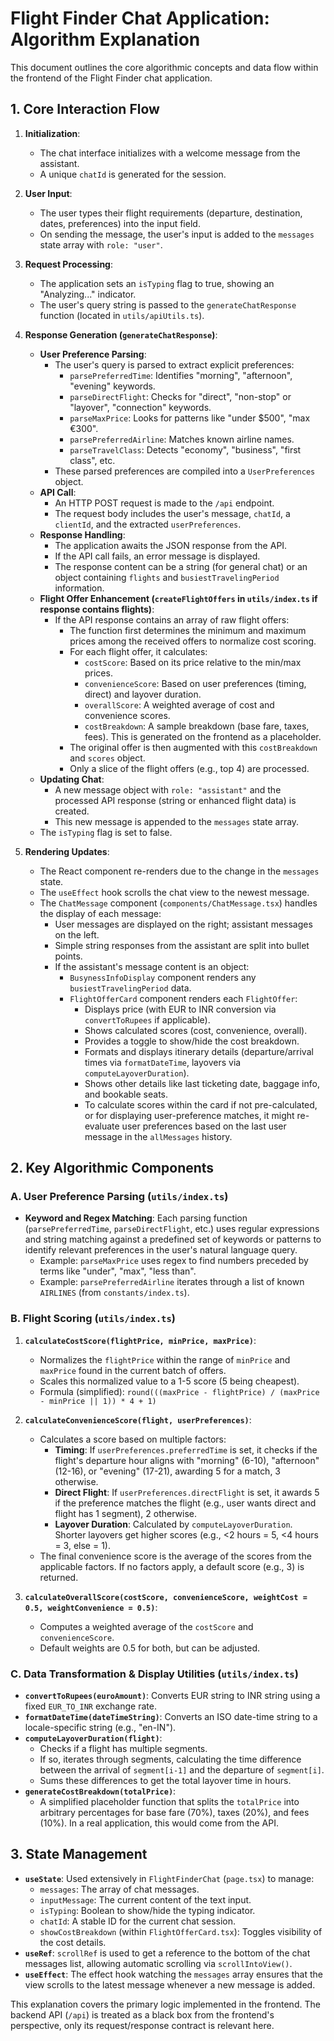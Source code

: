 # Flight Finder Chat Application: Algorithm Explanation

This document outlines the core algorithmic concepts and data flow within the frontend of the Flight Finder chat application.

## 1. Core Interaction Flow

1.  **Initialization**:
    *   The chat interface initializes with a welcome message from the assistant.
    *   A unique `chatId` is generated for the session.

2.  **User Input**:
    *   The user types their flight requirements (departure, destination, dates, preferences) into the input field.
    *   On sending the message, the user's input is added to the `messages` state array with `role: "user"`.

3.  **Request Processing**:
    *   The application sets an `isTyping` flag to true, showing an "Analyzing..." indicator.
    *   The user's query string is passed to the `generateChatResponse` function (located in `utils/apiUtils.ts`).

4.  **Response Generation (`generateChatResponse`)**:
    *   **User Preference Parsing**:
        *   The user's query is parsed to extract explicit preferences:
            *   `parsePreferredTime`: Identifies "morning", "afternoon", "evening" keywords.
            *   `parseDirectFlight`: Checks for "direct", "non-stop" or "layover", "connection" keywords.
            *   `parseMaxPrice`: Looks for patterns like "under $500", "max €300".
            *   `parsePreferredAirline`: Matches known airline names.
            *   `parseTravelClass`: Detects "economy", "business", "first class", etc.
        *   These parsed preferences are compiled into a `UserPreferences` object.
    *   **API Call**:
        *   An HTTP POST request is made to the `/api` endpoint.
        *   The request body includes the user's message, `chatId`, a `clientId`, and the extracted `userPreferences`.
    *   **Response Handling**:
        *   The application awaits the JSON response from the API.
        *   If the API call fails, an error message is displayed.
        *   The response content can be a string (for general chat) or an object containing `flights` and `busiestTravelingPeriod` information.
    *   **Flight Offer Enhancement (`createFlightOffers` in `utils/index.ts` if response contains flights)**:
        *   If the API response contains an array of raw flight offers:
            *   The function first determines the minimum and maximum prices among the received offers to normalize cost scoring.
            *   For each flight offer, it calculates:
                *   `costScore`: Based on its price relative to the min/max prices.
                *   `convenienceScore`: Based on user preferences (timing, direct) and layover duration.
                *   `overallScore`: A weighted average of cost and convenience scores.
                *   `costBreakdown`: A sample breakdown (base fare, taxes, fees). This is generated on the frontend as a placeholder.
            *   The original offer is then augmented with this `costBreakdown` and `scores` object.
            *   Only a slice of the flight offers (e.g., top 4) are processed.
    *   **Updating Chat**:
        *   A new message object with `role: "assistant"` and the processed API response (string or enhanced flight data) is created.
        *   This new message is appended to the `messages` state array.
    *   The `isTyping` flag is set to false.

5.  **Rendering Updates**:
    *   The React component re-renders due to the change in the `messages` state.
    *   The `useEffect` hook scrolls the chat view to the newest message.
    *   The `ChatMessage` component (`components/ChatMessage.tsx`) handles the display of each message:
        *   User messages are displayed on the right; assistant messages on the left.
        *   Simple string responses from the assistant are split into bullet points.
        *   If the assistant's message content is an object:
            *   `BusynessInfoDisplay` component renders any `busiestTravelingPeriod` data.
            *   `FlightOfferCard` component renders each `FlightOffer`:
                *   Displays price (with EUR to INR conversion via `convertToRupees` if applicable).
                *   Shows calculated scores (cost, convenience, overall).
                *   Provides a toggle to show/hide the cost breakdown.
                *   Formats and displays itinerary details (departure/arrival times via `formatDateTime`, layovers via `computeLayoverDuration`).
                *   Shows other details like last ticketing date, baggage info, and bookable seats.
                *   To calculate scores within the card if not pre-calculated, or for displaying user-preference matches, it might re-evaluate user preferences based on the last user message in the `allMessages` history.

## 2. Key Algorithmic Components

### A. User Preference Parsing (`utils/index.ts`)

*   **Keyword and Regex Matching**: Each parsing function (`parsePreferredTime`, `parseDirectFlight`, etc.) uses regular expressions and string matching against a predefined set of keywords or patterns to identify relevant preferences in the user's natural language query.
    *   Example: `parseMaxPrice` uses regex to find numbers preceded by terms like "under", "max", "less than".
    *   Example: `parsePreferredAirline` iterates through a list of known `AIRLINES` (from `constants/index.ts`).

### B. Flight Scoring (`utils/index.ts`)

1.  **`calculateCostScore(flightPrice, minPrice, maxPrice)`**:
    *   Normalizes the `flightPrice` within the range of `minPrice` and `maxPrice` found in the current batch of offers.
    *   Scales this normalized value to a 1-5 score (5 being cheapest).
    *   Formula (simplified): `round(((maxPrice - flightPrice) / (maxPrice - minPrice || 1)) * 4 + 1)`

2.  **`calculateConvenienceScore(flight, userPreferences)`**:
    *   Calculates a score based on multiple factors:
        *   **Timing**: If `userPreferences.preferredTime` is set, it checks if the flight's departure hour aligns with "morning" (6-10), "afternoon" (12-16), or "evening" (17-21), awarding 5 for a match, 3 otherwise.
        *   **Direct Flight**: If `userPreferences.directFlight` is set, it awards 5 if the preference matches the flight (e.g., user wants direct and flight has 1 segment), 2 otherwise.
        *   **Layover Duration**: Calculated by `computeLayoverDuration`. Shorter layovers get higher scores (e.g., <2 hours = 5, <4 hours = 3, else = 1).
    *   The final convenience score is the average of the scores from the applicable factors. If no factors apply, a default score (e.g., 3) is returned.

3.  **`calculateOverallScore(costScore, convenienceScore, weightCost = 0.5, weightConvenience = 0.5)`**:
    *   Computes a weighted average of the `costScore` and `convenienceScore`.
    *   Default weights are 0.5 for both, but can be adjusted.

### C. Data Transformation & Display Utilities (`utils/index.ts`)

*   **`convertToRupees(euroAmount)`**: Converts EUR string to INR string using a fixed `EUR_TO_INR` exchange rate.
*   **`formatDateTime(dateTimeString)`**: Converts an ISO date-time string to a locale-specific string (e.g., "en-IN").
*   **`computeLayoverDuration(flight)`**:
    *   Checks if a flight has multiple segments.
    *   If so, iterates through segments, calculating the time difference between the arrival of `segment[i-1]` and the departure of `segment[i]`.
    *   Sums these differences to get the total layover time in hours.
*   **`generateCostBreakdown(totalPrice)`**:
    *   A simplified placeholder function that splits the `totalPrice` into arbitrary percentages for base fare (70%), taxes (20%), and fees (10%). In a real application, this would come from the API.

## 3. State Management

*   **`useState`**: Used extensively in `FlightFinderChat` (`page.tsx`) to manage:
    *   `messages`: The array of chat messages.
    *   `inputMessage`: The current content of the text input.
    *   `isTyping`: Boolean to show/hide the typing indicator.
    *   `chatId`: A stable ID for the current chat session.
    *   `showCostBreakdown` (within `FlightOfferCard.tsx`): Toggles visibility of the cost details.
*   **`useRef`**: `scrollRef` is used to get a reference to the bottom of the chat messages list, allowing automatic scrolling via `scrollIntoView()`.
*   **`useEffect`**: The effect hook watching the `messages` array ensures that the view scrolls to the latest message whenever a new message is added.

This explanation covers the primary logic implemented in the frontend. The backend API (`/api`) is treated as a black box from the frontend's perspective, only its request/response contract is relevant here. 